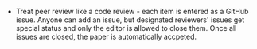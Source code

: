 * Treat peer review like a code review - each item is entered as a GitHub issue. Anyone can add an issue, but designated reviewers' issues get special status and only the editor is allowed to close them. Once all issues are closed, the paper is automatically accpeted.
